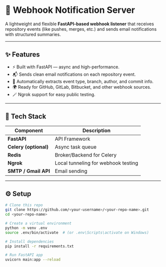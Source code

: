 # 🚀 Webhook Notification Server

A lightweight and flexible **FastAPI-based webhook listener** that receives repository events (like pushes, merges, etc.) and sends email notifications with structured summaries.

---

## ✨ Features

- ⚡ Built with FastAPI — async and high-performance.
- 📬 Sends clean email notifications on each repository event.
- 🧩 Automatically extracts event type, branch, author, and commit info.
- 🌍 Ready for GitHub, GitLab, Bitbucket, and other webhook sources.
- 🪄 Ngrok support for easy public testing.

---

## 🧠 Tech Stack

| Component | Description |
|------------|-------------|
| **FastAPI** | API Framework |
| **Celery (optional)** | Async task queue |
| **Redis** | Broker/Backend for Celery |
| **Ngrok** | Local tunneling for webhook testing |
| **SMTP / Gmail API** | Email sending |

---

## ⚙️ Setup

```bash
# Clone this repo
git clone https://github.com/<your-username>/<your-repo-name>.git
cd <your-repo-name>

# Create a virtual environment
python -m venv .env
source .env/bin/activate  # (or .env\Scripts\activate on Windows)

# Install dependencies
pip install -r requirements.txt

# Run FastAPI app
uvicorn main:app --reload
